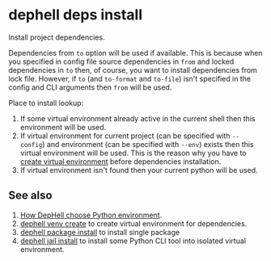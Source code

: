 # dephell deps install

Install project dependencies.

Dependencies from `to` option will be used if available. This is because when you specified in config file source dependencies in `from` and locked dependencies in `to` then, of course, you want to install dependencies from lock file. However, if `to` (and `to-format` and `to-file`) isn't specified in the config and CLI arguments then `from` will be used.

Place to install lookup:

1. If some virtual environment already active in the current shell then this environment will be used.
1. If virtual environment for current project (can be specified with `--config`) and environment (can be specified with `--env`) exists then this virtual environment will be used. This is the reason why you have to [create virtual environment](cmd-venv-create) before dependencies installation.
1. If virtual environment isn't found then your current python will be used.

## See also

1. [How DepHell choose Python environment](python-lookup).
1. [dephell venv create](cmd-venv-create) to create virtual environment for dependencies.
1. [dephell package install](cmd-package-install) to install single package
1. [dephell jail install](cmd-package-install) to install some Python CLI tool into isolated virtual environment.
